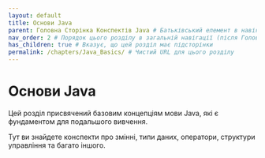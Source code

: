 ```yaml
---
layout: default
title: Основи Java
parent: Головна Сторінка Конспектів Java # Батьківський елемент в навігації (Головна)
nav_order: 2 # Порядок цього розділу в загальній навігації (після Головної)
has_children: true # Вказує, що цей розділ має підсторінки
permalink: /chapters/Java_Basics/ # Чистий URL для цього розділу
---
```

# Основи Java

Цей розділ присвячений базовим концепціям мови Java, які є фундаментом для подальшого вивчення.

Тут ви знайдете конспекти про змінні, типи даних, оператори, структури управління та багато іншого.